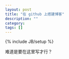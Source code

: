 ```yaml
---
layout: post
title: "在 github 上搭建博客"
description: ""
category: 
tags: []
---
```

{% include JB/setup %}

难道是要在这里写才行？
